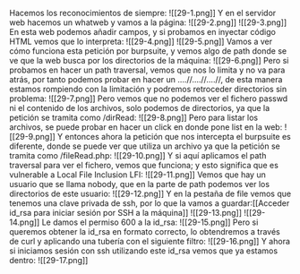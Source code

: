Hacemos los reconocimientos de siempre:
![[29-1.png]]
Y en el servidor web hacemos un whatweb y vamos a la página:
![[29-2.png]]
![[29-3.png]]
En esta web podemos añadir campos, y si probamos en inyectar código HTML vemos que lo interpreta:
![[29-4.png]]
![[29-5.png]]
Vamos a ver cómo funciona esta petición por burpsuite, y vemos algo de path donde se ve que la web busca por los directorios de la máquina:
![[29-6.png]]
Pero si probamos en hacer un path traversal, vemos que nos lo limita y no va para atrás, por tanto podemos probar en hacer un ….//….//….//, de esta manera estamos rompiendo con la limitación y podremos retroceder directorios sin problema:
![[29-7.png]]
Pero vemos que no podemos ver el fichero passwd ni el contenido de los archivos, solo podemos de directorios, ya que la petición se tramita como /dirRead:
![[29-8.png]]
Pero para listar los archivos, se puede probar en hacer un click en donde pone list en la web:
![[29-9.png]]
Y entonces ahora la petición que nos intercepta el burpsuite es diferente, donde se puede ver que utiliza un archivo ya que la petición se tramita como /fileRead.php:
![[29-10.png]]
Y si aquí aplicamos el path traversal para ver el fichero, vemos que funciona; y esto significa que es vulnerable a Local File Inclusion LFI:
![[29-11.png]]
Vemos que hay un usuario que se llama nobody, que en la parte de path podemos ver los directorios de este usuario:
![[29-12.png]]
Y en la pestaña de file vemos que tenemos una clave privada de ssh, por lo que la vamos a guardar:[[Acceder id_rsa para iniciar sesión por SSH a la máquina]]
![[29-13.png]]
![[29-14.png]]
Le damos el permiso 600 a la id_rsa:
![[29-15.png]]
Pero si queremos obtener la id_rsa en formato correcto, lo obtendremos a través de curl y aplicando una tubería con el siguiente filtro:
![[29-16.png]]
Y ahora si iniciamos sesión con ssh utilizando este id_rsa vemos que ya estamos dentro:
![[29-17.png]]
